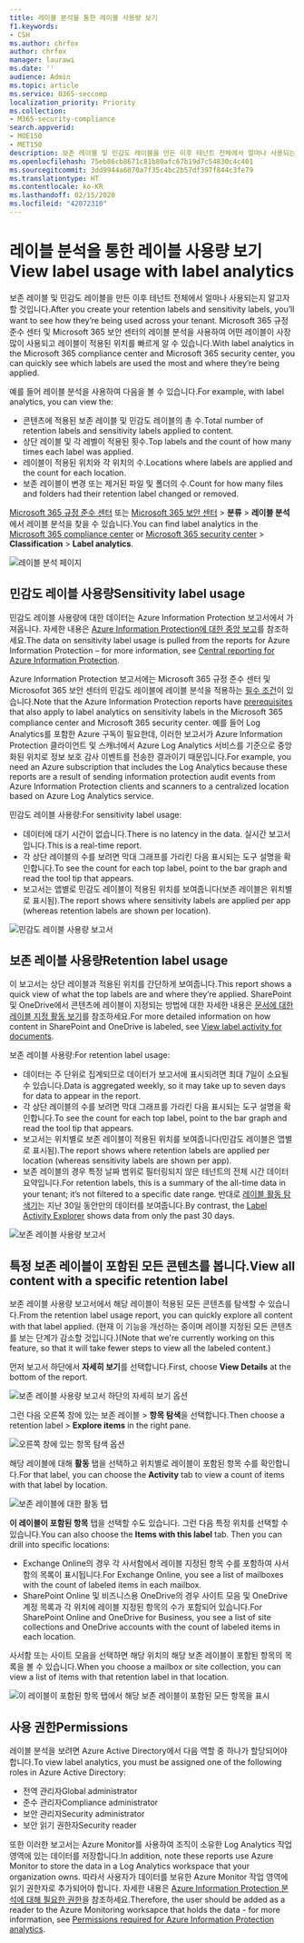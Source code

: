 ```yaml
---
title: 레이블 분석을 통한 레이블 사용량 보기
f1.keywords:
- CSH
ms.author: chrfox
author: chrfox
manager: laurawi
ms.date: ''
audience: Admin
ms.topic: article
ms.service: O365-seccomp
localization_priority: Priority
ms.collection:
- M365-security-compliance
search.appverid:
- MOE150
- MET150
description: 보존 레이블 및 민감도 레이블을 만든 이후 테넌트 전체에서 얼마나 사용되는지 알고자 할 것입니다. Microsoft 365 규정 준수 센터 및 Microsoft 365 보안 센터의 레이블 분석을 사용하여 어떤 레이블이 사장 많이 사용되고 레이블이 적용된 위치를 빠르게 알 수 있습니다.
ms.openlocfilehash: 75eb86cb8671c81b80afc67b19d7c54830c4c401
ms.sourcegitcommit: 3dd9944a6070a7f35c4bc2b57df397f844c3fe79
ms.translationtype: HT
ms.contentlocale: ko-KR
ms.lasthandoff: 02/15/2020
ms.locfileid: "42072310"
---
```

# <a name="view-label-usage-with-label-analytics"></a><span data-ttu-id="8cd3a-104">레이블 분석을 통한 레이블 사용량 보기</span><span class="sxs-lookup"><span data-stu-id="8cd3a-104">View label usage with label analytics</span></span>

<span data-ttu-id="8cd3a-105">보존 레이블 및 민감도 레이블을 만든 이후 테넌트 전체에서 얼마나 사용되는지 알고자 할 것입니다.</span><span class="sxs-lookup"><span data-stu-id="8cd3a-105">After you create your retention labels and sensitivity labels, you’ll want to see how they’re being used across your tenant.</span></span> <span data-ttu-id="8cd3a-106">Microsoft 365 규정 준수 센터 및 Microsoft 365 보안 센터의 레이블 분석을 사용하여 어떤 레이블이 사장 많이 사용되고 레이블이 적용된 위치를 빠르게 알 수 있습니다.</span><span class="sxs-lookup"><span data-stu-id="8cd3a-106">With label analytics in the Microsoft 365 compliance center and Microsoft 365 security center, you can quickly see which labels are used the most and where they’re being applied.</span></span>

<span data-ttu-id="8cd3a-107">예를 들어 레이블 분석을 사용하여 다음을 볼 수 있습니다.</span><span class="sxs-lookup"><span data-stu-id="8cd3a-107">For example, with label analytics, you can view the:</span></span>

- <span data-ttu-id="8cd3a-108">콘텐츠에 적용된 보존 레이블 및 민감도 레이블의 총 수.</span><span class="sxs-lookup"><span data-stu-id="8cd3a-108">Total number of retention labels and sensitivity labels applied to content.</span></span>
- <span data-ttu-id="8cd3a-109">상단 레이블 및 각 레벨이 적용된 횟수.</span><span class="sxs-lookup"><span data-stu-id="8cd3a-109">Top labels and the count of how many times each label was applied.</span></span>
- <span data-ttu-id="8cd3a-110">레이블이 적용된 위치와 각 위치의 수.</span><span class="sxs-lookup"><span data-stu-id="8cd3a-110">Locations where labels are applied and the count for each location.</span></span>
- <span data-ttu-id="8cd3a-111">보존 레이블이 변경 또는 제거된 파일 및 폴더의 수.</span><span class="sxs-lookup"><span data-stu-id="8cd3a-111">Count for how many files and folders had their retention label changed or removed.</span></span>

<span data-ttu-id="8cd3a-112">[Microsoft 365 규정 준수 센터](https://compliance.microsoft.com/labelanalytics) 또는 [Microsoft 365 보안 센터](https://security.microsoft.com/labelanalytics) > **분류** > **레이블 분석**에서 레이블 분석을 찾을 수 있습니다.</span><span class="sxs-lookup"><span data-stu-id="8cd3a-112">You can find label analytics in the [Microsoft 365 compliance center](https://compliance.microsoft.com/labelanalytics) or [Microsoft 365 security center](https://security.microsoft.com/labelanalytics) > **Classification** > **Label analytics**.</span></span>

![레이블 분석 페이지](../media/label-analytics-page.png)

## <a name="sensitivity-label-usage"></a><span data-ttu-id="8cd3a-114">민감도 레이블 사용량</span><span class="sxs-lookup"><span data-stu-id="8cd3a-114">Sensitivity label usage</span></span>

<span data-ttu-id="8cd3a-115">민감도 레이블 사용량에 대한 데이터는 Azure Information Protection 보고서에서 가져옵니다. 자세한 내용은 [Azure Information Protection에 대한 중앙 보고](https://docs.microsoft.com/azure/information-protection/reports-aip)를 참조하세요.</span><span class="sxs-lookup"><span data-stu-id="8cd3a-115">The data on sensitivity label usage is pulled from the reports for Azure Information Protection – for more information, see [Central reporting for Azure Information Protection](https://docs.microsoft.com/azure/information-protection/reports-aip).</span></span>

<span data-ttu-id="8cd3a-116">Azure Information Protection 보고서에는 Microsoft 365 규정 준수 센터 및 Microsofot 365 보안 센터의 민감도 레이블에 레이블 분석을 적용하는 [필수 조건](/azure/information-protection/reports-aip#prerequisites)이 있습니다.</span><span class="sxs-lookup"><span data-stu-id="8cd3a-116">Note that the Azure Information Protection reports have [prerequisites](/azure/information-protection/reports-aip#prerequisites) that also apply to label analytics on sensitivity labels in the Microsoft 365 compliance center and Microsoft 365 security center.</span></span> <span data-ttu-id="8cd3a-117">예를 들어 Log Analytics를 포함한 Azure 구독이 필요한데, 이러한 보고서가 Azure Information Protection 클라이언트 및 스캐너에서 Azure Log Analytics 서비스를 기준으로 중앙화된 위치로 정보 보호 감사 이벤트를 전송한 결과이기 때문입니다.</span><span class="sxs-lookup"><span data-stu-id="8cd3a-117">For example, you need an Azure subscription that includes the Log Analytics because these reports are a result of sending information protection audit events from Azure Information Protection clients and scanners to a centralized location based on Azure Log Analytics service.</span></span>

<span data-ttu-id="8cd3a-118">민감도 레이블 사용량:</span><span class="sxs-lookup"><span data-stu-id="8cd3a-118">For sensitivity label usage:</span></span>

- <span data-ttu-id="8cd3a-119">데이터에 대기 시간이 없습니다.</span><span class="sxs-lookup"><span data-stu-id="8cd3a-119">There is no latency in the data.</span></span> <span data-ttu-id="8cd3a-120">실시간 보고서입니다.</span><span class="sxs-lookup"><span data-stu-id="8cd3a-120">This is a real-time report.</span></span>
- <span data-ttu-id="8cd3a-121">각 상단 레이블의 수를 보려면 막대 그래프를 가리킨 다음 표시되는 도구 설명을 확인합니다.</span><span class="sxs-lookup"><span data-stu-id="8cd3a-121">To see the count for each top label, point to the bar graph and read the tool tip that appears.</span></span>
- <span data-ttu-id="8cd3a-122">보고서는 앱별로 민감도 레이블이 적용된 위치를 보여줍니다(보존 레이블은 위치별로 표시됨).</span><span class="sxs-lookup"><span data-stu-id="8cd3a-122">The report shows where sensitivity labels are applied per app (whereas retention labels are shown per location).</span></span>

![민감도 레이블 사용량 보고서](../media/sensitivity-label-usage-report.png)

## <a name="retention-label-usage"></a><span data-ttu-id="8cd3a-124">보존 레이블 사용량</span><span class="sxs-lookup"><span data-stu-id="8cd3a-124">Retention label usage</span></span>

<span data-ttu-id="8cd3a-125">이 보고서는 상단 레이블과 적용된 위치를 간단하게 보여줍니다.</span><span class="sxs-lookup"><span data-stu-id="8cd3a-125">This report shows a quick view of what the top labels are and where they’re applied.</span></span> <span data-ttu-id="8cd3a-126">SharePoint 및 OneDrive에서 콘텐츠에 레이블이 지정되는 방법에 대한 자세한 내용은 [문서에 대한 레이블 지정 활동 보기](view-label-activity-for-documents.md)를 참조하세요.</span><span class="sxs-lookup"><span data-stu-id="8cd3a-126">For more detailed information on how content in SharePoint and OneDrive is labeled, see [View label activity for documents](view-label-activity-for-documents.md).</span></span>

<span data-ttu-id="8cd3a-127">보존 레이블 사용량:</span><span class="sxs-lookup"><span data-stu-id="8cd3a-127">For retention label usage:</span></span>

- <span data-ttu-id="8cd3a-128">데이터는 주 단위로 집계되므로 데이터가 보고서에 표시되려면 최대 7일이 소요될 수 있습니다.</span><span class="sxs-lookup"><span data-stu-id="8cd3a-128">Data is aggregated weekly, so it may take up to seven days for data to appear in the report.</span></span>
- <span data-ttu-id="8cd3a-129">각 상단 레이블의 수를 보려면 막대 그래프를 가리킨 다음 표시되는 도구 설명을 확인합니다.</span><span class="sxs-lookup"><span data-stu-id="8cd3a-129">To see the count for each top label, point to the bar graph and read the tool tip that appears.</span></span>
- <span data-ttu-id="8cd3a-130">보고서는 위치별로 보존 레이블이 적용된 위치를 보여줍니다(민감도 레이블은 앱별로 표시됨).</span><span class="sxs-lookup"><span data-stu-id="8cd3a-130">The report shows where retention labels are applied per location (whereas sensitivity labels are shown per app).</span></span>
- <span data-ttu-id="8cd3a-131">보존 레이블의 경우 특정 날짜 범위로 필터링되지 않은 테넌트의 전체 시간 데이터 요약입니다.</span><span class="sxs-lookup"><span data-stu-id="8cd3a-131">For retention labels, this is a summary of the all-time data in your tenant; it’s not filtered to a specific date range.</span></span> <span data-ttu-id="8cd3a-132">반대로 [레이블 활동 탐색기](view-label-activity-for-documents.md)는 지난 30일 동안만의 데이터를 보여줍니다.</span><span class="sxs-lookup"><span data-stu-id="8cd3a-132">By contrast, the [Label Activity Explorer](view-label-activity-for-documents.md) shows data from only the past 30 days.</span></span>

![보존 레이블 사용량 보고서](../media/retention-label-usage-report.png)

## <a name="view-all-content-with-a-specific-retention-label"></a><span data-ttu-id="8cd3a-134">특정 보존 레이블이 포함된 모든 콘텐츠를 봅니다.</span><span class="sxs-lookup"><span data-stu-id="8cd3a-134">View all content with a specific retention label</span></span>

<span data-ttu-id="8cd3a-135">보존 레이블 사용량 보고서에서 해당 레이블이 적용된 모든 콘텐츠를 탐색할 수 있습니다.</span><span class="sxs-lookup"><span data-stu-id="8cd3a-135">From the retention label usage report, you can quickly explore all content with that label applied.</span></span> <span data-ttu-id="8cd3a-136">(현재 이 기능을 개선하는 중이며 레이블 지정된 모든 콘텐츠를 보는 단계가 감소할 것입니다.)</span><span class="sxs-lookup"><span data-stu-id="8cd3a-136">(Note that we're currently working on this feature, so that it will take fewer steps to view all the labeled content.)</span></span>

<span data-ttu-id="8cd3a-137">먼저 보고서 하단에서 **자세히 보기**를 선택합니다.</span><span class="sxs-lookup"><span data-stu-id="8cd3a-137">First, choose **View Details** at the bottom of the report.</span></span>

![보존 레이블 사용량 보고서 하단의 자세히 보기 옵션](../media/retention-label-usage-view-details.png)

<span data-ttu-id="8cd3a-139">그런 다음 오른쪽 창에 있는 보존 레이블 > **항목 탐색**을 선택합니다.</span><span class="sxs-lookup"><span data-stu-id="8cd3a-139">Then choose a retention label > **Explore items** in the right pane.</span></span>

![오른쪽 창에 있는 항목 탐색 옵션](../media/retention-label-usage-explore-items.png)

<span data-ttu-id="8cd3a-141">해당 레이블에 대해 **활동** 탭을 선택하고 위치별로 레이블이 포함된 항목 수를 확인합니다.</span><span class="sxs-lookup"><span data-stu-id="8cd3a-141">For that label, you can choose the **Activity** tab to view a count of items with that label by location.</span></span>

![보존 레이블에 대한 활동 탭](../media/retention-label-usage-activity-tab.png)

<span data-ttu-id="8cd3a-143">**이 레이블이 포함된 항목** 탭을 선택할 수도 있습니다. 그런 다음 특정 위치를 선택할 수 있습니다.</span><span class="sxs-lookup"><span data-stu-id="8cd3a-143">You can also choose the **Items with this label** tab. Then you can drill into specific locations:</span></span>

- <span data-ttu-id="8cd3a-144">Exchange Online의 경우 각 사서함에서 레이블 지정된 항목 수를 포함하여 사서함의 목록이 표시됩니다.</span><span class="sxs-lookup"><span data-stu-id="8cd3a-144">For Exchange Online, you see a list of mailboxes with the count of labeled items in each mailbox.</span></span>
- <span data-ttu-id="8cd3a-145">SharePoint Online 및 비즈니스용 OneDrive의 경우 사이트 모음 및 OneDrive 계정 목록과 각 위치에 레이블 지정된 항목의 수가 포함되어 있습니다.</span><span class="sxs-lookup"><span data-stu-id="8cd3a-145">For SharePoint Online and OneDrive for Business, you see a list of site collections and OneDrive accounts with the count of labeled items in each location.</span></span>

<span data-ttu-id="8cd3a-146">사서함 또는 사이트 모음을 선택하면 해당 위치의 해당 보존 레이블이 포함된 항목의 목록을 볼 수 있습니다.</span><span class="sxs-lookup"><span data-stu-id="8cd3a-146">When you choose a mailbox or site collection, you can view a list of items with that retention label in that location.</span></span>

![이 레이블이 포함된 항목 탭에서 해당 보존 레이블이 포함된 모든 항목을 표시](../media/retention-label-usage-content-explorer.png)

## <a name="permissions"></a><span data-ttu-id="8cd3a-148">사용 권한</span><span class="sxs-lookup"><span data-stu-id="8cd3a-148">Permissions</span></span>

<span data-ttu-id="8cd3a-149">레이블 분석을 보려면 Azure Active Directory에서 다음 역할 중 하나가 할당되어야 합니다.</span><span class="sxs-lookup"><span data-stu-id="8cd3a-149">To view label analytics, you must be assigned one of the following roles in Azure Active Directory:</span></span>

- <span data-ttu-id="8cd3a-150">전역 관리자</span><span class="sxs-lookup"><span data-stu-id="8cd3a-150">Global administrator</span></span>
- <span data-ttu-id="8cd3a-151">준수 관리자</span><span class="sxs-lookup"><span data-stu-id="8cd3a-151">Compliance administrator</span></span>
- <span data-ttu-id="8cd3a-152">보안 관리자</span><span class="sxs-lookup"><span data-stu-id="8cd3a-152">Security administrator</span></span>
- <span data-ttu-id="8cd3a-153">보안 읽기 권한자</span><span class="sxs-lookup"><span data-stu-id="8cd3a-153">Security reader</span></span>

<span data-ttu-id="8cd3a-154">또한 이러한 보고서는 Azure Monitor를 사용하여 조직이 소유한 Log Analytics 작업 영역에 있는 데이터를 저장합니다.</span><span class="sxs-lookup"><span data-stu-id="8cd3a-154">In addition, note these reports use Azure Monitor to store the data in a Log Analytics workspace that your organization owns.</span></span> <span data-ttu-id="8cd3a-155">따라서 사용자가 데이터를 보유한 Azure Monitor 작업 영역에 읽기 권한자로 추가되어야 합니다. 자세한 내용은 [Azure Information Protection 분석에 대해 필요한 권한](https://docs.microsoft.com/azure/information-protection/reports-aip#permissions-required-for-azure-information-protection-analytics)을 참조하세요.</span><span class="sxs-lookup"><span data-stu-id="8cd3a-155">Therefore, the user should be added as a reader to the Azure Monitoring worksapce that holds the data - for more information, see [Permissions required for Azure Information Protection analytics](https://docs.microsoft.com/azure/information-protection/reports-aip#permissions-required-for-azure-information-protection-analytics).</span></span>

